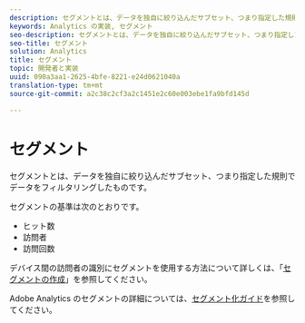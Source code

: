 ```yaml
---
description: セグメントとは、データを独自に絞り込んだサブセット、つまり指定した規則でデータをフィルタリングしたものです。
keywords: Analytics の実装, セグメント
seo-description: セグメントとは、データを独自に絞り込んだサブセット、つまり指定した規則でデータをフィルタリングしたものです。
seo-title: セグメント
solution: Analytics
title: セグメント
topic: 開発者と実装
uuid: 090a3aa1-2625-4bfe-8221-e24d0621040a
translation-type: tm+mt
source-git-commit: a2c38c2cf3a2c1451e2c60e003ebe1fa9bfd145d

---
```



# セグメント

セグメントとは、データを独自に絞り込んだサブセット、つまり指定した規則でデータをフィルタリングしたものです。

セグメントの基準は次のとおりです。

* ヒット数
* 訪問者
* 訪問回数

デバイス間の訪問者の識別にセグメントを使用する方法について詳しくは、「[セグメントの作成](../../implement/js-implementation/xdevice-visid/segments.md#concept_77F0A880A6BA4A919A233DAF9D0D6FB5)」を参照してください。

Adobe Analytics のセグメントの詳細については、[セグメント化ガイド](https://marketing.adobe.com/resources/help/en_US/analytics/segment/)を参照してください。
